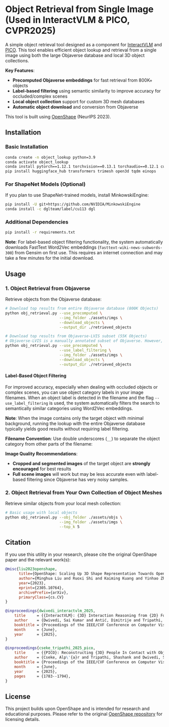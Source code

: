 # Object Retrieval from Single Image (Used in InteractVLM & PICO, CVPR2025)

A simple object retrieval tool designed as a component for [InteractVLM](https://github.com/your-username/interactvlm) and [PICO](https://pico.is.tue.mpg.de/). This tool enables efficient object lookup and retrieval from a single image using both the large Objaverse database and local 3D object collections.

**Key Features**:
- **Precomputed Objaverse embeddings** for fast retrieval from 800K+ objects
- **Label-based filtering** using semantic similarity to improve accuracy for occluded/complex scenes
- **Local object collection** support for custom 3D mesh databases
- **Automatic object download** and conversion from Objaverse

This tool is built using [OpenShape](https://colin97.github.io/OpenShape/) (NeurIPS 2023).

## Installation

### Basic Installation
```bash
conda create -n object_lookup python=3.9
conda activate object_lookup
conda install pytorch==1.12.1 torchvision==0.13.1 torchaudio==0.12.1 cudatoolkit=11.3 -c pytorch
pip install huggingface_hub transformers trimesh open3d tqdm einops
```

### For ShapeNet Models (Optional)
If you plan to use ShapeNet-trained models, install MinkowskiEngine:
```bash
pip install -U git+https://github.com/NVIDIA/MinkowskiEngine
conda install -c dglteam/label/cu113 dgl
```

### Additional Dependencies
```bash
pip install -r requirements.txt 
```

**Note**: For label-based object filtering functionality, the system automatically downloads FastText Word2Vec embeddings (`fasttext-wiki-news-subwords-300`) from Gensim on first use. This requires an internet connection and may take a few minutes for the initial download.

## Usage

### 1. Object Retrieval from Objaverse
Retrieve objects from the Objaverse database:

```bash
# Download top results from entire Objaverse database (800K Objects)
python obj_retrieval.py --use_precomputed \
                        --img_folder ./assets/imgs \
                        --download_objects \
                        --output_dir ./retrieved_objects

# Download top results from Objaverse-LVIS subset (55K Objects)
# Objaverse-LVIS is a manually annotated subset of Objaverse. However, some samples have multiple other objects or scenes.
python obj_retrieval.py --use_precomputed \
                        --use_label_filtering \
                        --img_folder ./assets/imgs \
                        --download_objects \
                        --output_dir ./retrieved_objects
```

#### Label-Based Object Filtering
For improved accuracy, especially when dealing with occluded objects or complex scenes, you can use object category labels in your image filenames. When an object label is detected in the filename and the flag `--use_label_filtering` is used, the system automatically filters the search to semantically similar categories using Word2Vec embeddings. 

**Note**: When the image contains only the target object with minimal background, running the lookup with the entire Objaverse database typically yields good results without requiring label filtering.

**Filename Convention**: Use double underscores (`__`) to separate the object category from other parts of the filename:

**Image Quality Recommendations**:
- **Cropped and segmented images** of the target object are **strongly encouraged** for best results
- **Full scene images** will work but may be less accurate even with label-based filtering since Objaverse has very noisy samples.

### 2. Object Retrieval from Your Own Collection of Object Meshes
Retrieve similar objects from your local mesh collection:

```bash
# Basic usage with local objects
python obj_retrieval.py --obj_folder ./assets/objs \
                        --img_folder ./assets/imgs \
                        --top_k 5
```

## Citation

If you use this utility in your research, please cite the original OpenShape paper and the relevant work(s):

```bibtex
@misc{liu2023openshape,
      title={OpenShape: Scaling Up 3D Shape Representation Towards Open-World Understanding}, 
      author={Minghua Liu and Ruoxi Shi and Kaiming Kuang and Yinhao Zhu and Xuanlin Li and Shizhong Han and Hong Cai and Fatih Porikli and Hao Su},
      year={2023},
      eprint={2305.10764},
      archivePrefix={arXiv},
      primaryClass={cs.CV}
}
```

```bibtex
@inproceedings{dwivedi_interactvlm_2025,
    title     = {{InteractVLM}: {3D} Interaction Reasoning from {2D} Foundational Models},
    author    = {Dwivedi, Sai Kumar and Antić, Dimitrije and Tripathi, Shashank and Taheri, Omid and Schmid, Cordelia and Black, Michael J. and Tzionas, Dimitrios},
    booktitle = {Proceedings of the IEEE/CVF Conference on Computer Vision and Pattern Recognition (CVPR)},
    month     = {June},
    year      = {2025},
}
```

```bibtex
@inproceedings{cseke_tripathi_2025_pico,
    title     = {{PICO}: Reconstructing {3D} People In Contact with Objects}, 
    author    = {Cseke, Alp\'{a}r and Tripathi, Shashank and Dwivedi, Sai Kumar and Lakshmipathy, Arjun and Chatterjee, Agniv and Black, Michael J. and Tzionas, Dimitrios},
    booktitle = {Proceedings of the IEEE/CVF Conference on Computer Vision and Pattern Recognition (CVPR)},
    month     = {June},
    year      = {2025},
    pages     = {1783--1794},
}
```

## License

This project builds upon OpenShape and is intended for research and educational purposes. Please refer to the original [OpenShape repository](https://github.com/Colin97/OpenShape_code) for licensing details.
